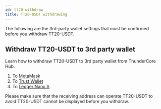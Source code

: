 ```yaml
---
id: tt20-withdraw
title: TT20-USDT withdrawing   
---
```

The following are the 3rd-party wallet settings that must be confirmed before you withdraw TT20-USDT.

## Withdraw TT20-USDT to 3rd party wallet 

Learn how to withdraw TT20-USDT to 3rd party wallet from ThunderCore Hub.

1. To [MetaMask](https://support-center.thundercore.com/docs/metamask/#connect-to-thundercore)
2. To [Trust Wallet](https://support-center.thundercore.com/docs/trust-wallet/#using-thundercore)
3. To [Ledger Nano S](https://support-center.thundercore.com/docs/ledger-nano-s/)

Please make sure that the receiving address can operate TT20-USDT to avoid TT20-USDT cannot be displayed before you withdraw.
